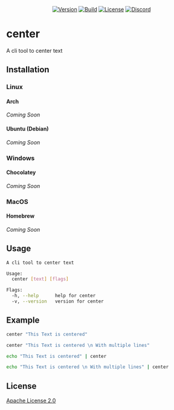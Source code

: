 <p align="center">
    <a href="#installation"><img alt="Version" src="https://img.shields.io/github/v/release/PryosCode/center?label=Version"></a>
    <a href="https://github.com/PryosCode/center/releases"><img alt="Build" src="https://github.com/PryosCode/center/actions/workflows/go.yml/badge.svg"></a>
    <a href="https://github.com/PryosCode/center/blob/master/LICENSE"><img alt="License" src="https://img.shields.io/github/license/PryosCode/center?label=License"></a>
    <a href="https://discord.gg/bF2GRHq"><img alt="Discord" src="https://discord.com/api/guilds/350302354639290379/widget.png"></a>
</p>

# center

A cli tool to center text

## Installation

### Linux

#### Arch
_Coming Soon_

#### Ubuntu (Debian)
_Coming Soon_

### Windows

#### Chocolatey
_Coming Soon_

### MacOS

#### Homebrew
_Coming Soon_

## Usage

```bash
A cli tool to center text

Usage:
  center [text] [flags]

Flags:
  -h, --help      help for center
  -v, --version   version for center
```

## Example

```bash
center "This Text is centered"
```

```bash
center "This Text is centered \n With multiple lines"
```

```bash
echo "This Text is centered" | center 
```

```bash
echo "This Text is centered \n With multiple lines" | center 
```

## License

[Apache License 2.0](LICENSE)